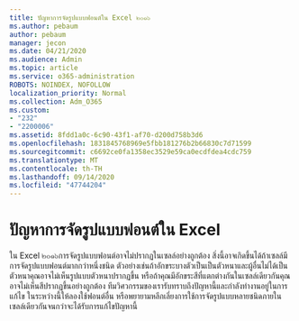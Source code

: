 ```yaml
---
title: ปัญหาการจัดรูปแบบฟอนต์ใน Excel ๒๐๑๖
ms.author: pebaum
author: pebaum
manager: jecon
ms.date: 04/21/2020
ms.audience: Admin
ms.topic: article
ms.service: o365-administration
ROBOTS: NOINDEX, NOFOLLOW
localization_priority: Normal
ms.collection: Adm_O365
ms.custom:
- "232"
- "2200006"
ms.assetid: 8fdd1a0c-6c90-43f1-af70-d200d758b3d6
ms.openlocfilehash: 1831845768969e5fbb181276b2b66830c7d71599
ms.sourcegitcommit: c6692ce0fa1358ec3529e59ca0ecdfdea4cdc759
ms.translationtype: MT
ms.contentlocale: th-TH
ms.lasthandoff: 09/14/2020
ms.locfileid: "47744204"
---
```

# <a name="font-formatting-problems-in-excel"></a>ปัญหาการจัดรูปแบบฟอนต์ใน Excel

ใน Excel ๒๐๑๖การจัดรูปแบบฟอนต์อาจไม่ปรากฏในเซลล์อย่างถูกต้อง สิ่งนี้อาจเกิดขึ้นได้ถ้าเซลล์มีการจัดรูปแบบฟอนต์มากกว่าหนึ่งชนิด ตัวอย่างเช่นถ้าอักขระบางตัวเป็นเป็นตัวหนาและผู้อื่นไม่ได้เป็นตัวหนาคุณอาจไม่เห็นรูปแบบตัวหนาปรากฏขึ้น หรือถ้าคุณมีอักขระสีที่แตกต่างกันในเซลล์เดียวกันคุณอาจไม่เห็นสีปรากฏขึ้นอย่างถูกต้อง ทีมวิศวกรรมของเรารับทราบถึงปัญหานี้และกำลังทำงานอยู่ในการแก้ไข ในระหว่างนี้ให้ลองใช้ฟอนต์อื่น หรือพยายามหลีกเลี่ยงการใช้การจัดรูปแบบหลายชนิดภายในเซลล์เดียวกันจนกว่าจะได้รับการแก้ไขปัญหานี้
  
